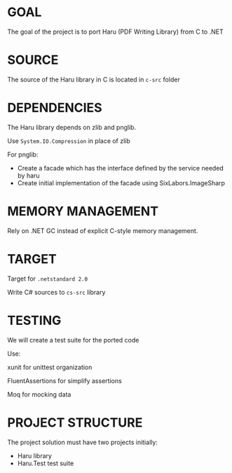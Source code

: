# GOAL

The goal of the project is to port Haru (PDF Writing Library) from C to .NET

# SOURCE

The source of the Haru library in C is located in `c-src` folder

# DEPENDENCIES

The Haru library depends on zlib and pnglib.

Use `System.IO.Compression` in place of zlib

For pnglib:

* Create a facade which has the interface defined by the service needed by haru
* Create initial implementation of the facade using SixLabors.ImageSharp

# MEMORY MANAGEMENT

Rely on .NET GC instead of explicit C-style memory management.

# TARGET

Target for `.netstandard 2.0`

Write C# sources to `cs-src` library

# TESTING

We will create a test suite for the ported code

Use:

xunit for unittest organization

FluentAssertions for simplify assertions

Moq for mocking data

# PROJECT STRUCTURE

The project solution must have two projects initially:

* Haru library 
* Haru.Test test suite